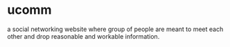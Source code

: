 # ucomm
a social networking website where group of people are meant to meet each other and drop reasonable and workable information.
